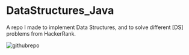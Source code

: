 # DataStructures_Java
A repo I made to implement Data Structures, and to solve different [DS] problems from HackerRank.

![githubrepo](https://user-images.githubusercontent.com/23533750/31072962-4f57fdba-a76a-11e7-8855-3b1a59fa3ec8.png)
